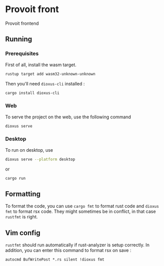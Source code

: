 # Provoit front

Provoit frontend

## Running

### Prerequisites

First of all, install the wasm target.

```sh
rustup target add wasm32-unknown-unknown
```

Then you'll need `dioxus-cli` installed :

```sh
cargo install dioxus-cli
```

### Web

To serve the project on the web, use the following command

```sh
dioxus serve
```

### Desktop

To run on desktop, use

```sh
dioxus serve --platform desktop
```

or

```sh
cargo run
```

## Formatting

To format the code, you can use `cargo fmt` to format rust code and `dioxus fmt` to format rsx code.
They might sometimes be in conflict, in that case `rustfmt` is right.

## Vim config

`rustfmt` should run automatically if rust-analyzer is setup correctly.
In addition, you can enter this command to format rsx on save :

```vim
autocmd BufWritePost *.rs silent !dioxus fmt
```
